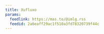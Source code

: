 ```yaml
---
title: Xufluxo
params:
  feedlink: https://mas.to/@imlg.rss
  feedid: 2a6eaff29ac1f510a3fd78320739f44c
---
```

